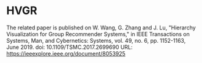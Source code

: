 # HVGR
The related paper is published on
W. Wang, G. Zhang and J. Lu, "Hierarchy Visualization for Group Recommender Systems," in IEEE Transactions on Systems, Man, and Cybernetics: Systems, vol. 49, no. 6, pp. 1152-1163, June 2019.
doi: 10.1109/TSMC.2017.2699690
URL: https://ieeexplore.ieee.org/document/8053925
